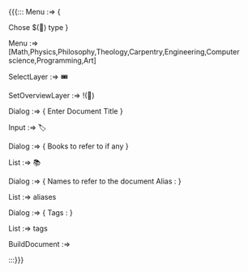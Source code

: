 {{{:::
Menu :=> {

Chose $(🎫) type 
}

Menu :=>  [Math,Physics,Philosophy,Theology,Carpentry,Engineering,Computer science,Programming,Art] 

SelectLayer :=> 🎟️

SetOverviewLayer :=> !(🎫)


Dialog  :=> {
Enter Document Title 
}

Input :=> 🏷️

Dialog :=> {
Books to refer to if any
}

List :=> 📚

Dialog :=> {
Names to refer to the document
Alias :
}

List :=> aliases

Dialog :=> {
Tags :
}

List :=> tags

BuildDocument :=>


:::}}}
